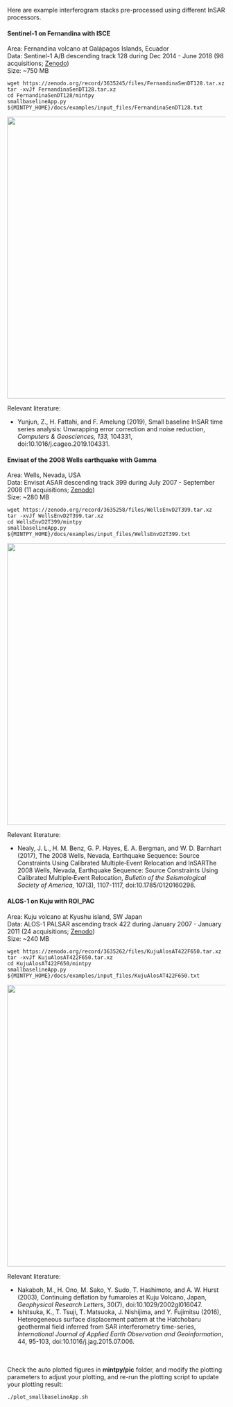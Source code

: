 Here are example interferogram stacks pre-processed using different InSAR processors.

#### Sentinel-1 on Fernandina with ISCE ####

Area: Fernandina volcano at Galápagos Islands, Ecuador     
Data: Sentinel-1 A/B descending track 128 during Dec 2014 - June 2018 (98 acquisitions; [Zenodo](https://zenodo.org/record/3635245))      
Size: ~750 MB     

```
wget https://zenodo.org/record/3635245/files/FernandinaSenDT128.tar.xz
tar -xvJf FernandinaSenDT128.tar.xz
cd FernandinaSenDT128/mintpy
smallbaselineApp.py ${MINTPY_HOME}/docs/examples/input_files/FernandinaSenDT128.txt     
```

<p align="left">
  <img width="650" src="https://yunjunzhang.files.wordpress.com/2019/06/fernandinasendt128_poi.jpg">
</p>

Relevant literature:
+ Yunjun, Z., H. Fattahi, and F. Amelung (2019), Small baseline InSAR time series analysis: Unwrapping error correction and noise reduction, _Computers & Geosciences, 133,_ 104331, doi:10.1016/j.cageo.2019.104331.

#### Envisat of the 2008 Wells earthquake with Gamma ####

Area: Wells, Nevada, USA       
Data: Envisat ASAR descending track 399 during July 2007 - September 2008 (11 acquisitions; [Zenodo](https://zenodo.org/record/3635258))      
Size: ~280 MB      

```
wget https://zenodo.org/record/3635258/files/WellsEnvD2T399.tar.xz
tar -xvJf WellsEnvD2T399.tar.xz
cd WellsEnvD2T399/mintpy
smallbaselineApp.py ${MINTPY_HOME}/docs/examples/input_files/WellsEnvD2T399.txt
```

<p align="left">
  <img width="650" src="https://yunjunzhang.files.wordpress.com/2019/06/wellsenvd2t399_co_poi.jpg">
</p>

Relevant literature:
+ Nealy, J. L., H. M. Benz, G. P. Hayes, E. A. Bergman, and W. D. Barnhart (2017), The 2008 Wells, Nevada, Earthquake Sequence: Source Constraints Using Calibrated Multiple‐Event Relocation and InSARThe 2008 Wells, Nevada, Earthquake Sequence: Source Constraints Using Calibrated Multiple‐Event Relocation, _Bulletin of the Seismological Society of America_, 107(3), 1107-1117, doi:10.1785/0120160298.

#### ALOS-1 on Kuju with ROI_PAC ####

Area: Kuju volcano at Kyushu island, SW Japan     
Data: ALOS-1 PALSAR ascending track 422 during January 2007 - January 2011 (24 acquisitions; [Zenodo](https://zenodo.org/record/3635262))     
Size: ~240 MB

```
wget https://zenodo.org/record/3635262/files/KujuAlosAT422F650.tar.xz
tar -xvJf KujuAlosAT422F650.tar.xz
cd KujuAlosAT422F650/mintpy
smallbaselineApp.py ${MINTPY_HOME}/docs/examples/input_files/KujuAlosAT422F650.txt     
```

<p align="left">
  <img width="650" src="https://yunjunzhang.files.wordpress.com/2019/06/kujualosat422f650_vel.jpg">
</p>

Relevant literature:
+ Nakaboh, M., H. Ono, M. Sako, Y. Sudo, T. Hashimoto, and A. W. Hurst (2003), Continuing deflation by fumaroles at Kuju Volcano, Japan, _Geophysical Research Letters_, 30(7), doi:10.1029/2002gl016047.
+ Ishitsuka, K., T. Tsuji, T. Matsuoka, J. Nishijima, and Y. Fujimitsu (2016), Heterogeneous surface displacement pattern at the Hatchobaru geothermal field inferred from SAR interferometry time-series, _International Journal of Applied Earth Observation and Geoinformation_, 44, 95-103, doi:10.1016/j.jag.2015.07.006.

<br><br>
Check the auto plotted figures in **mintpy/pic** folder, and modify the plotting parameters to adjust your plotting, and re-run the plotting script to update your plotting result:   

```
./plot_smallbaselineApp.sh
```
